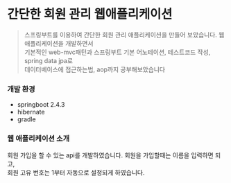 # 간단한 회원 관리 웹애플리케이션 

> 스프링부트를 이용하여 간단한 회원 관리 애플리케이션을 만들어 보았습니다. 웹 애플리케이션을 개발하면서<br/> 기본적인 web-mvc패턴과 스프링부트 기본 어노테이션, 테스트코드 작성, spring data jpa로</br>데이터베이스에 접근하는법, aop까지 공부해보았습니다

### 개발 환경
* springboot 2.4.3
* hibernate
* gradle

### 웹 애플리케이션 소개
회원 가입을 할 수 있는 api를 개발하였습니다. 회원을 가입할때는 이름을 입력하면 되고,<br/>
회원 고유 번호는 1부터 자동으로 설정되게 하였습니다.
